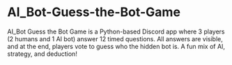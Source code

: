 # AI_Bot-Guess-the-Bot-Game
AI_Bot Guess the Bot Game is a Python-based Discord app where 3 players (2 humans and 1 AI bot) answer 12 timed questions. All answers are visible, and at the end, players vote to guess who the hidden bot is. A fun mix of AI, strategy, and deduction!
